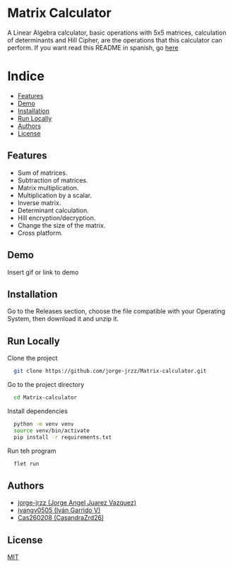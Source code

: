 # Matrix Calculator

A Linear Algebra calculator, basic operations with 5x5 matrices, calculation of determinants and Hill Cipher, are the operations that this calculator can perform.
If you want read this README in spanish, go [here](/README.es.md)

# Indice

- [Features](#features)
- [Demo](#demo)
- [Installation](#installation)
- [Run Locally](#run-locally)
- [Authors](#authors)
- [License](#license)

## Features

- Sum of matrices.
- Subtraction of matrices.
- Matrix multiplication.
- Multiplication by a scalar.
- Inverse matrix.
- Determinant calculation.
- Hill encryption/decryption.
- Change the size of the matrix.
- Cross platform.

## Demo

Insert gif or link to demo

## Installation

Go to the Releases section, choose the file compatible with your Operating System, then download it and unzip it.

## Run Locally

Clone the project

```bash
  git clone https://github.com/jorge-jrzz/Matrix-calculator.git
```

Go to the project directory

```bash
  cd Matrix-calculator
```

Install dependencies

```bash
  python -m venv venv
  source venv/bin/activate
  pip install -r requirements.txt
```

Run teh program

```bash
  flet run
```

## Authors

- [jorge-jrzz (Jorge Angel Juarez Vazquez)](https://github.com/jorge-jrzz)
- [ivangv0505 (Iván Garrido V)](https://github.com/ivangv0505)
- [Cas260208 (CasandraZrd26)](https://github.com/Cas260208)

## License

[MIT](https://choosealicense.com/licenses/mit/)
